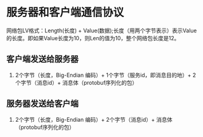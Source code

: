 # 服务器和客户端通信协议

网络包LV格式：Length(长度) + Value(数据);长度（用两个字节表示）表示Value的长度。即如果Value长度为10，则Len的值为10，整个网络包长度是12。  

## 客户端发送给服务器

1. 2个字节（长度，Big-Endian 编码）+ 1个字节（服务id，即消息目的地）+ 2个字节（消息id）+ 消息体（protobuf序列化的包）

## 服务器发送给客户端

1. 2个字节（长度，Big-Endian 编码）+ 2个字节（消息id）+ 消息体（protobuf序列化的包）
